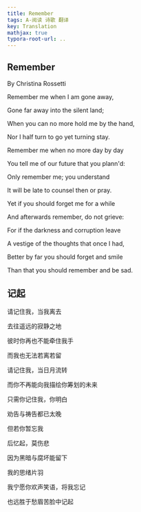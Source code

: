 ```yaml
---
title: Remember
tags: A-阅读 诗歌 翻译
key: Translation
mathjax: true
typora-root-url: ..
---
```


<!--more-->

## Remember 

By Christina Rossetti

Remember me when I am gone away,

Gone far away into the silent land;

When you can no more hold me by the hand,

Nor I half turn to go yet turning stay.

Remember me when no more day by day

You tell me of our future that you plann'd:

Only remember me; you understand

It will be late to counsel then or pray.

Yet if you should forget me for a while

And afterwards remember, do not grieve:

For if the darkness and corruption leave

A vestige of the thoughts that once I had,

Better by far you should forget and smile

Than that you should remember and be sad.


## 记起


请记住我，当我离去

去往遥远的寂静之地

彼时你再也不能牵住我手

而我也无法若离若留

请记住我，当日月流转

而你不再能向我描绘你筹划的未来

只需你记住我，你明白

劝告与祷告都已太晚

但若你暂忘我

后忆起，莫伤悲

因为黑暗与腐坏能留下

我的思绪片羽

我宁愿你欢声笑语，将我忘记

也远胜于愁眉苦脸中记起